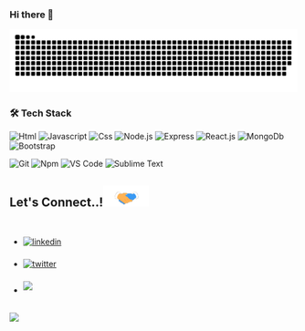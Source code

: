 ### Hi there 👋

<!--
**MernTribe/MernTribe** is a ✨ _special_ ✨ repository because its `README.md` (this file) appears on your GitHub profile.

Here are some ideas to get you started:

- 🔭 I’m currently working on ...
- 🌱 I’m currently learning ...
- 👯 I’m looking to collaborate on ...
- 🤔 I’m looking for help with ...
- 💬 Ask me about ...
- 📫 How to reach me: ...
- 😄 Pronouns: ...
- ⚡ Fun fact: ...
-->
<div align="center">
  <a href="https://1999azzar.github.io/1999AZZAR/">
  <img  src="https://github.com/1999AZZAR/1999AZZAR/blob/main/resources/img/grid-snake.svg"
       alt="snake" /></a>
</div>

### 🛠 Tech Stack

![Html](http://img.shields.io/badge/-Html-e24c27?style=flat-square&logo=html5&logoColor=white)
![Javascript](http://img.shields.io/badge/-Javascript-fcd400?style=flat-square&logo=javascript&logoColor=black)
![Css](http://img.shields.io/badge/-Css-2a65f1?style=flat-square&logo=css3&logoColor=white)
![Node.js](https://img.shields.io/badge/-node.js-6db33f?style=flat-square&logo=node.js&logoColor=white)
![Express](https://img.shields.io/badge/-Express-black?style=flat-square&logo=express&logoColor=white)
![React.js](https://img.shields.io/badge/-React.js-gray?style=flat-square&logo=react&logoColor=blue)
![MongoDb](http://img.shields.io/badge/-MongoDb-black?style=flat-square&logo=mongodb)
![Bootstrap](http://img.shields.io/badge/-Bootstrap5-green?style=flat-square&logo=bootstrap)

![Git](http://img.shields.io/badge/-Git-black?style=flat-square&logo=git)
![Npm](http://img.shields.io/badge/-Npm-black?style=flat-square&logo=npm&logoColor=white)
![VS Code](http://img.shields.io/badge/-VS%20Code-black?style=flat-square&logo=visualstudiocode&logoColor=3aa7f2)
![Sublime Text](http://img.shields.io/badge/-Sublime%20Text-484848?style=flat-square&logo=sublimetext)

## <b> Let's Connect..!</b><img src="https://github.com/0xAbdulKhalid/0xAbdulKhalid/raw/main/assets/mdImages/handshake.gif" width ="80">
<br>
<div align='left'>

<ul>

<li>
<a href="https://linkedin.com/in/0xabdulkhalid" target="_blank">
<img src="https://img.shields.io/badge/linkedin:  0xabdulkhalid-%2300acee.svg?color=405DE6&style=for-the-badge&logo=linkedin&logoColor=white" alt=linkedin style="margin-bottom: 5px;"/>
</a>
</li>

<br>

<li>
<a href="https://twitter.com/0xabdulkhalid" target="_blank">
<img src="https://img.shields.io/badge/twitter:  0xabdulkhalid-%2300acee.svg?color=1DA1F2&style=for-the-badge&logo=twitter&logoColor=white" alt=twitter style="margin-bottom: 5px;"/>
</a>
</li>

<br>

<li>
<a href="mailto:0xabdulkhalid@gmail.com" target="_blank">
<img src="https://img.shields.io/badge/gmail:  0xabdulkhalid-%23EA4335.svg?style=for-the-badge&logo=gmail&logoColor=white" t=mail style="margin-bottom: 5px;" />
</a>
</li>
	
</ul>
</div>

<br>
<img src="https://user-images.githubusercontent.com/73097560/115834477-dbab4500-a447-11eb-908a-139a6edaec5c.gif">
<br>
<br>
<br>


